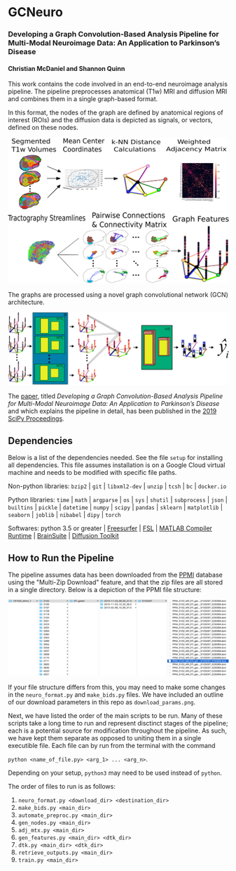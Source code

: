 # GCNeuro
### Developing a Graph Convolution-Based Analysis Pipeline for Multi-Modal Neuroimage Data: An Application to Parkinson’s Disease
#### Christian McDaniel and Shannon Quinn

This work contains the code involved in an end-to-end neuroimage analysis pipeline. The pipeline preprocesses anatomical (T1w) MRI and diffusion MRI and combines them in a single graph-based format. 

In this format, the nodes of the graph are defined by anatomical regions of interest (ROIs) and the diffusion data is depicted as signals, or vectors, defined on these nodes. 

![](adj_mtx_fig.png)
![](feats_fig.png)

The graphs are processed using a novel graph convolutional network (GCN) architecture.

![](GCNetwork_fig.png)

The [paper](http://conference.scipy.org/proceedings/scipy2019/pdfs/christian_mcdaniel.pdf), titled *Developing a Graph Convolution-Based Analysis Pipeline for Multi-Modal Neuroimage Data: An Application to Parkinson’s Disease* and which explains the pipeline in detail, has been published in the [2019 SciPy Proceedings](http://conference.scipy.org/proceedings/scipy2019/).

## Dependencies

Below is a list of the dependencies needed. See the file `setup` for installing all dependencies. This file assumes installation is on a Google Cloud virtual machine and needs to be modified with specific file paths. 

Non-python libraries: `bzip2` |  `git` | `libxml2-dev` | `unzip` | `tcsh` | `bc` | `docker.io`

Python libraries: 
  `time` | `math` | `argparse` | `os` | `sys` | `shutil` | `subprocess` | `json` | `builtins` | `pickle` | `datetime` | `numpy` | `scipy` | `pandas` | `sklearn` | `matplotlib` | `seaborn` | `joblib` | `nibabel` | `dipy` | `torch`

Softwares:
  python 3.5 or greater | [Freesurfer](http://www.freesurfer.net) | [FSL](https://fsl.fmrib.ox.ac.uk/fsl/fslwiki) | [MATLAB Compiler Runtime](https://www.mathworks.com/products/compiler/matlab-runtime.html) | [BrainSuite](http://brainsuite.org) | [Diffusion Toolkit](http://trackvis.org/dtk/) 

## How to Run the Pipeline

The pipeline assumes data has been downloaded from the [PPMI](https://www.ppmi-info.org) database using the "Multi-Zip Download" feature, and that the zip files are all stored in a single directory. Below is a depiction of the PPMI file structure: 

![](PPMI_data_strxr.png)

If your file structure differs from this, you may need to make some changes in the `neuro_format.py` and `make_bids.py` files. We have included an outline of our download parameters in this repo as `download_params.png`. 

Next, we have listed the order of the main scripts to be run. Many of these scripts take a long time to run and represent disctinct stages of the pipeline; each is a potential source for modification throughout the pipeline. As such, we have kept them separate as opposed to uniting them in a single executible file. Each file can by run from the terminal with the command 

`python <name_of_file.py> <arg_1> ... <arg_n>`. 

Depending on your setup, `python3` may need to be used instead of `python`.

The order of files to run is as follows: 

1. `neuro_format.py <download_dir> <destination_dir>`
2. `make_bids.py <main_dir>`
3. `automate_preproc.py <main_dir>`
4. `gen_nodes.py <main_dir>`
5. `adj_mtx.py <main_dir>`
6. `gen_features.py <main_dir> <dtk_dir>`
7. `dtk.py <main_dir> <dtk_dir>`
8. `retrieve_outputs.py <main_dir>`
9. `train.py <main_dir>`
